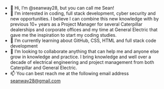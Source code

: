 - 👋 Hi, I’m @seanway28, but you can call me Sean!
- 👀 I’m interested in coding, full stack development, cyber security and new opportunities. I believe I can combine this new knowledge with by previous 10+ years as a Project Manager for several Caterpillar dealerships and corporate offices and my time at General Electric that gave me the inspiration to start my coding studies.
- 🌱 I’m currently learning about GitHub, CSS, HTML and full stack code development
- 💞️ I’m looking to collaborate anything that can help me and anyone else grow in knowledge and practice. I bring knowledge and well over a decade of electrical engineering and project management from both Caterpillar and General Electric. 
- 📫 You can best reach me at the following email address seanway28@gmail.com

<!---
seanway28/seanway28 is a ✨ special ✨ repository because its `README.md` (this file) appears on your GitHub profile.

--->

